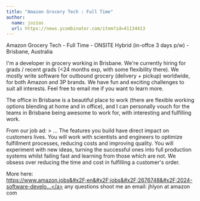 ```yaml
---
title: "Amazon Grocery Tech : Full Time"
author:
  name: jozzas
  url: https://news.ycombinator.com/item?id=41134413
---
```

Amazon Grocery Tech - Full Time - ONSITE Hybrid (in-offce 3 days p&#x2F;w) - Brisbane, Australia

I&#x27;m a developer in grocery working in Brisbane. We&#x27;re currently hiring for grads &#x2F; recent grads (&lt;24 months exp, with some flexibility there). We mostly write software for outbound grocery (delivery + pickup) worldwide, for both Amazon and 3P brands. We have fun and exciting challenges to suit all interests. Feel free to email me if you want to learn more.

The office in Brisbane is a beautiful place to work (there are flexible working options blending at home and in office), and I can personally vouch for the teams in Brisbane being awesome to work for, with interesting and fulfilling work.

From our job ad:
&gt; ... The features you build have direct impact on customers lives. You will work with scientists and engineers to optimize fulfillment processes, reducing costs and improving quality. You will experiment with new ideas, turning the successful ones into full production systems whilst failing fast and learning from those which are not. We obsess over reducing the time and cost in fulfilling a customer&#x27;s order.

More here: <a href="https:&#x2F;&#x2F;www.amazon.jobs&#x2F;en&#x2F;jobs&#x2F;2676748&#x2F;2024-software-development-graduate-engineer" rel="nofollow">https:&#x2F;&#x2F;www.amazon.jobs&#x2F;en&#x2F;jobs&#x2F;2676748&#x2F;2024-software-develo...</a>
any questions shoot me an email: jhlyon at amazon com

